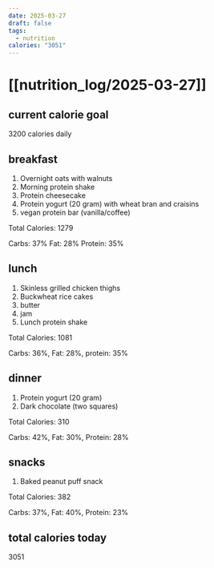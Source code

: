 ```yaml
---
date: 2025-03-27
draft: false
tags:
  - nutrition
calories: "3051"
---
```

# [[nutrition_log/2025-03-27]]

## current calorie goal
3200 calories daily

## breakfast
1. Overnight oats with walnuts
2. Morning protein shake
3. Protein cheesecake
4. Protein yogurt (20 gram) with wheat bran and craisins
5. vegan protein bar (vanilla/coffee)

Total Calories: 1279

Carbs: 37% Fat: 28% Protein: 35%

## lunch
1. Skinless grilled chicken thighs
2. Buckwheat rice cakes
3. butter
4. jam
5. Lunch protein shake

Total Calories:  1081

Carbs: 36%, Fat: 28%, protein: 35%

## dinner
1. Protein yogurt (20 gram)
2. Dark chocolate (two squares)

Total Calories:  310

Carbs: 42%, Fat: 30%, Protein: 28%

## snacks
1. Baked peanut puff snack

Total Calories: 382

Carbs: 37%, Fat: 40%, Protein: 23%
## total calories today
3051